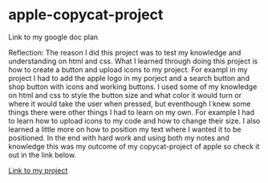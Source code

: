 # apple-copycat-project

Link to my google doc plan

Reflection:
The reason I did this project was to test my knowledge and understanding on html and css. What I learned through doing this project is how to create a button and upload icons to my project. For exampl in my project I had to add the apple logo in my porject and a search button and shop button with icons and working buttons. I used some of my knowledge on html and css to style the button size and what color it would turn or where it would take the user when pressed, but eventhough I knew some things there were other things I had to learn on my own. For example I had to learn how to upload icons to my code and how to change their size. I also learned a little more on how to position my text where I wanted it to be positioned. In the end with hard work and using both my notes and knowledge this was my outcome of my copycat-project of apple so check it out in the link below.

[Link to my project](https://gisellet6387.github.io/apple-copycat-project/)